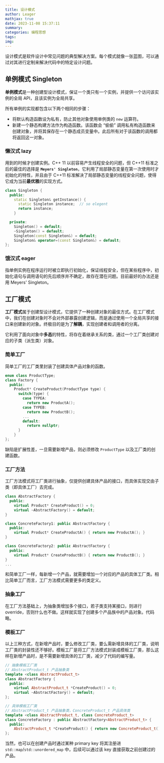 ```yaml
---
title: 设计模式
author: Leager
mathjax: true
date: 2023-11-08 15:37:11
summary:
categories: 编程思想
tags:
img:
---
```


设计模式是软件设计中常见问题的典型解决方案。每个模式就像一张蓝图，可以通过对其进行定制来解决代码中的特定设计问题。

<!--more-->

## 单例模式 Singleton

**单例模式**是一种创建型设计模式，保证一个类只有一个实例，并提供一个访问该实例的全局 API，且该实例为全局共享。

所有单例的实现都包含以下两个相同的步骤：

- 将默认构造函数设为私有，防止其他对象使用单例类的 `new` 运算符。
- 新建一个静态构建方法作为构造函数。该函数会 “偷偷” 调用私有构造函数来创建对象，并将其保存在一个静态成员变量中。此后所有对于该函数的调用都将返回这一对象。

### 懒汉式 lazy

用到的时候才创建实例。C++ 11 以前容易产生线程安全的问题，但 C++11 标准之后的最佳的选择是 **`Meyers' Singleton`**，它利用了局部静态变量在第一次使用时才初始化的特性，并且由于 C++11 标准解决了局部静态变量的线程安全问题，使得它成为当前**最优雅**的实现方式。

```cpp
class Singleton {
  public:
    static Singleton& getInstance() {
      static Singleton instance;  // so elegent
      return instance;
    }

  private:
    Singleton() = default;
    ~Singleton() = default;
    Singleton(const Singleton&) = default;
    Singleton& operator=(const Singleton&) = default;
};
```

### 饿汉式 eager

指单例实例在程序运行时被立即执行初始化，保证线程安全，但在某些程序中，初始化语句与调用语句的先后顺序并不确定，故存在潜在问题。目前最好的办法还是用 Meyers' Singleton。

## 工厂模式

**工厂模式**属于创建型设计模式，它提供了一种创建对象的最佳方式。在工厂模式中，我们在创建对象时不会对外部暴露创建逻辑，而是通过使用一个全局共享的接口来创建新的对象。终极目的是为了**解耦**，实现创建者和调用者的分离。

它利用了面向对象中**多态**的特性，将存在着继承关系的类，通过一个工厂类创建对应的子类（派生类）对象。

### 简单工厂

简单工厂的工厂类里封装了创建具体产品对象的函数。

```cpp
enum class ProductType;
class Factory {
  public:
    Product* CreateProduct(ProductType type) {
      switch(type) {
        case TYPEA:
          return new ProductA();
        case TYPEB:
          return new ProductB();
        ...
        default:
          return nullptr;
      }
    }
};
```

缺陷是扩展性差，一旦需要新增产品，则必须修改 `ProductType` 以及工厂类的创建函数。

### 工厂方法

工厂方法模式将工厂类进行抽象，仅提供创建具体产品的接口，而具体实现交由子类（即具体工厂）去完成。

```cpp
class AbstractFactory {
  public:
    virtual Product* CreateProduct() = 0;
    virtual ~AbstractFactory() = default;
}

class ConcreteFactory1: public AbstractFactory {
  public:
    virtual Product* CreateProductA() { return new ProductA(); }
}

class ConcreteFactory2: public AbstractFactory {
  public:
    virtual Product* CreateProductB() { return new ProductB(); }
}
...
```

和简单工厂一样，每新增一个产品，就需要增加一个对应的产品的具体工厂类。相比简单工厂而言，工厂方法模式需要更多的类定义。

### 抽象工厂

在工厂方法基础上，为抽象类增加多个接口，若子类支持某接口，则进行 override，否则什么也不做。这样就实现了创建多个产品族中的产品对象。代码略。

### 模板工厂

以上三种方式，在新增产品时，要么修改工厂类，要么需新增具体的工厂类，说明工厂类的封装性还不够好。模板工厂是将工厂方法模式封装成模板工厂类，那么这样在新增产品时，是不需要新增具体的工厂类，减少了代码的编写量。

```cpp
// 抽象模板工厂类
// AbstractProduct_t 产品抽象类
template <class AbstractProduct_t>
class AbstractFactory {
  public:
    virtual AbstractProduct_t *CreateProduct() = 0;
    virtual ~AbstractFactory() = default;
};

// 具体模板工厂类
// AbstractProduct_t 产品抽象类，ConcreteProduct_t 产品具体类
template <class AbstractProduct_t, class ConcreteProduct_t>
class ConcreteFactory : public AbstractFactory<AbstractProduct_t> {
  public:
    AbstractProduct_t *CreateProduct() { return new ConcreteProduct_t(); }
};
```

当然，也可以在创建产品时通过某种 primary key 将其注册进 `std::map`/`std::unordered_map` 中，后续可以通过该 key 直接获取之前创建过的产品。